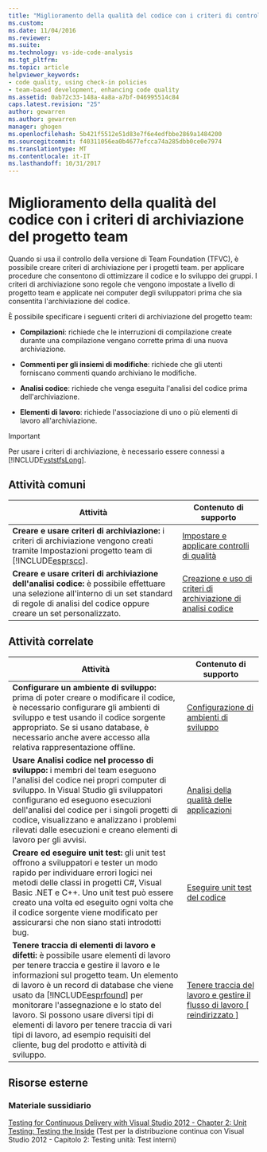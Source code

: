 ```yaml
---
title: "Miglioramento della qualità del codice con i criteri di controllo del progetto Team | Documenti Microsoft"
ms.custom: 
ms.date: 11/04/2016
ms.reviewer: 
ms.suite: 
ms.technology: vs-ide-code-analysis
ms.tgt_pltfrm: 
ms.topic: article
helpviewer_keywords:
- code quality, using check-in policies
- team-based development, enhancing code quality
ms.assetid: 0ab72c33-148a-4a8a-a7bf-046995514c84
caps.latest.revision: "25"
author: gewarren
ms.author: gewarren
manager: ghogen
ms.openlocfilehash: 5b421f5512e51d83e7f6e4edfbbe2869a1484200
ms.sourcegitcommit: f40311056ea0b4677efcca74a285dbb0ce0e7974
ms.translationtype: MT
ms.contentlocale: it-IT
ms.lasthandoff: 10/31/2017
---
```

# <a name="enhancing-code-quality-with-team-project-check-in-policies"></a>Miglioramento della qualità del codice con i criteri di archiviazione del progetto team
Quando si usa il controllo della versione di Team Foundation (TFVC), è possibile creare criteri di archiviazione per i progetti team. per applicare procedure che consentono di ottimizzare il codice e lo sviluppo dei gruppi. I criteri di archiviazione sono regole che vengono impostate a livello di progetto team e applicate nei computer degli sviluppatori prima che sia consentita l'archiviazione del codice.  
  
 È possibile specificare i seguenti criteri di archiviazione del progetto team:  
  
-   **Compilazioni**: richiede che le interruzioni di compilazione create durante una compilazione vengano corrette prima di una nuova archiviazione.  
  
-   **Commenti per gli insiemi di modifiche**: richiede che gli utenti forniscano commenti quando archiviano le modifiche.  
  
-   **Analisi codice**: richiede che venga eseguita l'analisi del codice prima dell'archiviazione.  
  
-   **Elementi di lavoro**: richiede l'associazione di uno o più elementi di lavoro all'archiviazione.  
  
> [!IMPORTANT]
>  Per usare i criteri di archiviazione, è necessario essere connessi a [!INCLUDE[vststfsLong](../code-quality/includes/vststfslong_md.md)].  
  
## <a name="common-tasks"></a>Attività comuni  
  
|Attività|Contenuto di supporto|  
|----------|------------------------|  
|**Creare e usare criteri di archiviazione:** i criteri di archiviazione vengono creati tramite Impostazioni progetto team di [!INCLUDE[esprscc](../code-quality/includes/esprscc_md.md)].|[Impostare e applicare controlli di qualità](http://msdn.microsoft.com/Library/bdc5666e-6cf0-45b2-a0a1-133c3f61e852)|  
|**Creare e usare criteri di archiviazione dell'analisi codice:** è possibile effettuare una selezione all'interno di un set standard di regole di analisi del codice oppure creare un set personalizzato.|[Creazione e uso di criteri di archiviazione di analisi codice](../code-quality/creating-and-using-code-analysis-check-in-policies.md)|  
  
## <a name="related-tasks"></a>Attività correlate  
  
|Attività|Contenuto di supporto|  
|----------|------------------------|  
|**Configurare un ambiente di sviluppo:** prima di poter creare o modificare il codice, è necessario configurare gli ambienti di sviluppo e test usando il codice sorgente appropriato. Se si usano database, è necessario anche avere accesso alla relativa rappresentazione offline.|[Configurazione di ambienti di sviluppo](http://msdn.microsoft.com/en-us/7b686610-d379-4ca0-9608-73ef0e576e3a)|  
|**Usare Analisi codice nel processo di sviluppo:** i membri del team eseguono l'analisi del codice nei propri computer di sviluppo. In Visual Studio gli sviluppatori configurano ed eseguono esecuzioni dell'analisi del codice per i singoli progetti di codice, visualizzano e analizzano i problemi rilevati dalle esecuzioni e creano elementi di lavoro per gli avvisi.|[Analisi della qualità delle applicazioni](../code-quality/analyzing-application-quality-by-using-code-analysis-tools.md)|  
|**Creare ed eseguire unit test:** gli unit test offrono a sviluppatori e tester un modo rapido per individuare errori logici nei metodi delle classi in progetti C#, Visual Basic .NET e C++. Uno unit test può essere creato una volta ed eseguito ogni volta che il codice sorgente viene modificato per assicurarsi che non siano stati introdotti bug.|[Eseguire unit test del codice](../test/unit-test-your-code.md)|  
|**Tenere traccia di elementi di lavoro e difetti:** è possibile usare elementi di lavoro per tenere traccia e gestire il lavoro e le informazioni sul progetto team. Un elemento di lavoro è un record di database che viene usato da [!INCLUDE[esprfound](../code-quality/includes/esprfound_md.md)] per monitorare l'assegnazione e lo stato del lavoro. Si possono usare diversi tipi di elementi di lavoro per tenere traccia di vari tipi di lavoro, ad esempio requisiti del cliente, bug del prodotto e attività di sviluppo.|[Tenere traccia del lavoro e gestire il flusso di lavoro &#91; reindirizzato &#93;](http://msdn.microsoft.com/en-us/d2d8637d-0ef8-4ca3-874e-a04713344032)|  
  
## <a name="external-resources"></a>Risorse esterne  
  
### <a name="guidance"></a>Materiale sussidiario  
 [Testing for Continuous Delivery with Visual Studio 2012 - Chapter 2: Unit Testing: Testing the Inside](http://go.microsoft.com/fwlink/?LinkID=255188) (Test per la distribuzione continua con Visual Studio 2012 - Capitolo 2: Testing unità: Test interni)